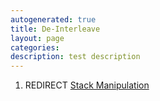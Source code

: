 ```yaml
---
autogenerated: true
title: De-Interleave
layout: page
categories: 
description: test description
---
```


1.  REDIRECT [Stack Manipulation](Stack_Manipulation)
